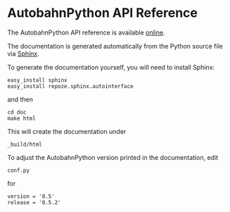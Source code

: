 AutobahnPython API Reference
============================

The AutobahnPython API reference is available [online](http://autobahn.ws/python/reference).


The documentation is generated automatically from the Python source file via [Sphinx](http://sphinx.pocoo.org/).

To generate the documentation yourself, you will need to install Sphinx:

	easy_install sphinx
    easy_install repoze.sphinx.autointerface

and then

	cd doc
	make html

This will create the documentation under

	_build/html

To adjust the AutobahnPython version printed in the documentation, edit

	conf.py

for

	version = '0.5'
	release = '0.5.2'
